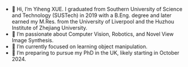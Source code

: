 - 👋 Hi, I’m Yiheng XUE. I graduated from Southern University of Science and Technology (SUSTech) in 2019 with a B.Eng. degree and later earned my M.Res. from the University of Liverpool and the Huzhou Institute of Zhejiang University.
- 👀 I’m passionate about Computer Vision, Robotics, and Novel View Image Synthesis.
- 🌱 I’m currently focused on learning object manipulation.
- 🚶 I’m preparing to pursue my PhD in the UK, likely starting in October 2024.


<!---
Billy1203/Billy1203 is a ✨ special ✨ repository because its `README.md` (this file) appears on your GitHub profile.
You can click the Preview link to take a look at your changes.
--->
